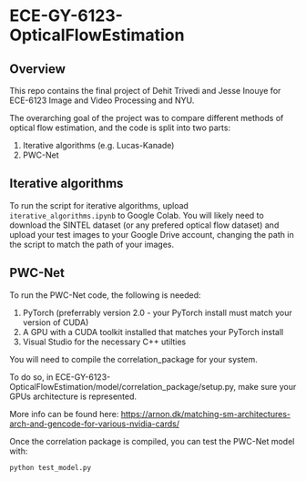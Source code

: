 # ECE-GY-6123-OpticalFlowEstimation

## Overview

This repo contains the final project of Dehit Trivedi and Jesse Inouye for ECE-6123 Image and Video Processing and NYU.

The overarching goal of the project was to compare different methods of optical flow estimation, and the code is split into two parts:
1. Iterative algorithms (e.g. Lucas-Kanade)
2. PWC-Net


## Iterative algorithms

To run the script for iterative algorithms, upload `iterative_algorithms.ipynb` to Google Colab. You will likely need to download the SINTEL dataset (or any prefered optical flow dataset) and upload your test images to your Google Drive account, changing the path in the script to match the path of your images.

## PWC-Net

To run the PWC-Net code, the following is needed:
1. PyTorch (preferrably version 2.0 - your PyTorch install must match your version of CUDA)
2. A GPU with a CUDA toolkit installed that matches your PyTorch install
3. Visual Studio for the necessary C++ utilties

You will need to compile the correlation_package for your system.

To do so, in ECE-GY-6123-OpticalFlowEstimation/model/correlation_package/setup.py, make sure your GPUs architecture is represented.

More info can be found here: https://arnon.dk/matching-sm-architectures-arch-and-gencode-for-various-nvidia-cards/

Once the correlation package is compiled, you can test the PWC-Net model with:

```
python test_model.py
```
